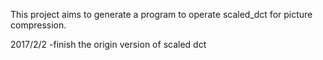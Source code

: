 This project aims to generate a program to operate scaled_dct for picture compression.

2017/2/2 -finish the origin version of scaled dct
